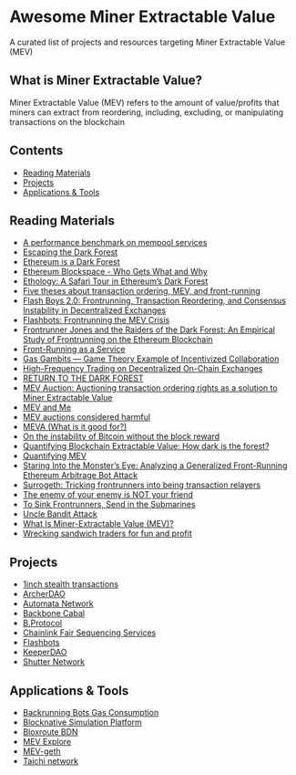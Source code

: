 # Awesome Miner Extractable Value

A curated list of projects and resources targeting Miner Extractable Value (MEV)

## What is Miner Extractable Value?
Miner Extractable Value (MEV) refers to the amount of value/profits that miners can extract from reordering, including, excluding, or manipulating transactions on the blockchain

## Contents

- [Reading Materials](#reading-materials)
- [Projects](#projects)
- [Applications & Tools](#applications-tools)

<a name="reading-materials" />

## Reading Materials

- [A performance benchmark on mempool services](https://medium.com/keeperdao/a-performance-benchmark-on-mempool-services-9e68bf070952)
- [Escaping the Dark Forest](https://samczsun.com/escaping-the-dark-forest/)
- [Ethereum is a Dark Forest](https://medium.com/@danrobinson/ethereum-is-a-dark-forest-ecc5f0505dff)
- [Ethereum Blockspace - Who Gets What and Why](https://research.paradigm.xyz/ethereum-blockspace)
- [Ethology: A Safari Tour in Ethereum’s Dark Forest](https://www.zengo.com/ethology-a-safari-tour-in-ethereums-dark-forest/)
- [Five theses about transaction ordering, MEV, and front-running](https://medium.com/offchainlabs/five-theses-about-transaction-ordering-mev-and-front-running-5ebf52bc0cbe)
- [Flash Boys 2.0: Frontrunning, Transaction Reordering, and Consensus Instability in Decentralized Exchanges](https://arxiv.org/abs/1904.05234)
- [Flashbots: Frontrunning the MEV Crisis](https://medium.com/flashbots/frontrunning-the-mev-crisis-40629a613752)
- [Frontrunner Jones and the Raiders of the Dark Forest: An Empirical Study of Frontrunning on the Ethereum Blockchain](https://arxiv.org/abs/2102.03347)
- [Front-Running as a Service](https://medium.com/offchainlabs/front-running-as-a-service-334c929c945a)
- [Gas Gambits — Game Theory Example of Incentivized Collaboration](https://medium.com/keeperdao/gas-gambits-game-theory-example-of-incentivized-collaboration-9a42e9c9b867)
- [High-Frequency Trading on Decentralized On-Chain Exchanges](https://arxiv.org/abs/2009.14021)
- [RETURN TO THE DARK FOREST](https://www.rekt.news/return-to-the-dark-forest/)
- [MEV Auction: Auctioning transaction ordering rights as a solution to Miner Extractable Value](https://ethresear.ch/t/mev-auction-auctioning-transaction-ordering-rights-as-a-solution-to-miner-extractable-value/6788)
- [MEV and Me](https://research.paradigm.xyz/MEV)
- [MEV auctions considered harmful](https://medium.com/offchainlabs/mev-auctions-considered-harmful-fa72f61a40ea)
- [MEVA (What is it good for?)](https://medium.com/offchainlabs/meva-what-is-it-good-for-de8a96c0e67c)
- [On the instability of Bitcoin without the block reward](https://economics.princeton.edu/working-papers/on-the-instability-of-bitcoin-without-the-block-reward/#:~:text=Bitcoin%20provides%20two%20incentives%20for,as%20the%20block%20rewards%20dwindle.)
- [Quantifying Blockchain Extractable Value: How dark is the forest?](https://arxiv.org/abs/2101.05511)
- [Quantifying MEV](https://medium.com/flashbots/quantifying-mev-introducing-mev-explore-v0-5ccbee0f6d02)
- [Staring Into the Monster’s Eye: Analyzing a Generalized Front-Running Ethereum Arbitrage Bot Attack](https://www.zengo.com/generalized-front-running-ethereum-arbitrage-bot-attack/)
- [Surrogeth: Tricking frontrunners into being transaction relayers](https://ethresear.ch/t/surrogeth-tricking-frontrunners-into-being-transaction-relayers/6937)
- [The enemy of your enemy is NOT your friend](https://fiona.mirror.xyz/QXdCOAggA5g_j5R_JpO-V5LqK89EbimnYIV6c2rOsT0)
- [To Sink Frontrunners, Send in the Submarines](https://hackingdistributed.com/2017/08/28/submarine-sends/)
- [Uncle Bandit Attack](https://twitter.com/bertcmiller/status/1382673587715342339)
- [What Is Miner-Extractable Value (MEV)?](https://blog.chain.link/what-is-miner-extractable-value-mev/)
- [Wrecking sandwich traders for fun and profit](https://github.com/Defi-Cartel/salmonella)

<a name="projects" />

## Projects

- [1inch stealth transactions](https://help.1inch.io/en/articles/4695716-what-are-stealth-transactions-and-how-they-work#:~:text=A%20stealth%20transaction%20is%20now,potential%20losses%20from%20front%2Drunning.&text=In%20a%20nutshell%2C%20front%2Drunning,to%20intercept%20a%20large%20transaction.)
- [ArcherDAO](https://www.archerdao.io/)
- [Automata Network](https://www.ata.network/)
- [Backbone Cabal](https://backbonecabal.com/)
- [B.Protocol](https://www.bprotocol.org/)
- [Chainlink Fair Sequencing Services](https://blog.chain.link/chainlink-fair-sequencing-services-enabling-a-provably-fair-defi-ecosystem/)
- [Flashbots](https://github.com/flashbots/pm)
- [KeeperDAO](https://keeperdao.com/)
- [Shutter Network](https://shutter.ghost.io/introducing-shutter-network-combating-frontrunning-and-malicious-mev-using-threshold-cryptography/)

<a name="applications-tools" />

## Applications & Tools

- [Backrunning Bots Gas Consumption](https://duneanalytics.com/phabc/backrunning-bots-gas-consumption)
- [Blocknative Simulation Platform](https://www.blocknative.com/simulation-platform)
- [Bloxroute BDN](https://bloxroute.com/products/)
- [MEV Explore](https://explore.flashbots.net/)
- [MEV-geth](https://github.com/flashbots/mev-geth)
- [Taichi network](https://taichi.network/)
